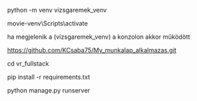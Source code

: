 python -m venv vizsgaremek_venv

movie-venv\Scripts\activate

ha megjelenik a (vizsgaremek_venv) a konzolon akkor működött

https://github.com/KCsaba75/My_munkalap_alkalmazas.git

cd vr_fullstack

pip install -r requirements.txt

python manage.py runserver
